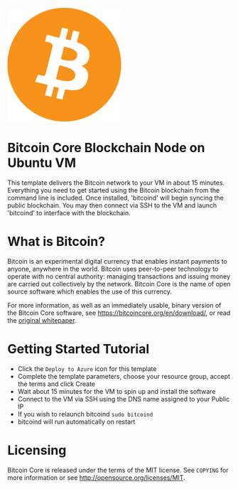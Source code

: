 ![Bitcoin-Azure](https://raw.githubusercontent.com/Azure/azure-quickstart-templates/master/blockchain/images/bitcoin.png)

# Bitcoin Core Blockchain Node on Ubuntu VM

This template delivers the Bitcoin network to your VM in about 15 minutes. Everything you need to get started using the Bitcoin blockchain from the command line is included. Once installed, 'bitcoind' will begin syncing the public blockchain. You may then connect via SSH to the VM and launch 'bitcoind' to interface with the blockchain.

# What is Bitcoin?

Bitcoin is an experimental digital currency that enables instant payments to
anyone, anywhere in the world. Bitcoin uses peer-to-peer technology to operate
with no central authority: managing transactions and issuing money are carried
out collectively by the network. Bitcoin Core is the name of open source
software which enables the use of this currency.

For more information, as well as an immediately usable, binary version of
the Bitcoin Core software, see https://bitcoincore.org/en/download/, or read the
[original whitepaper](https://bitcoincore.org/bitcoin.pdf).


# Getting Started Tutorial

* Click the `Deploy to Azure` icon for this template
* Complete the template parameters, choose your resource group, accept the terms and click Create
* Wait about 15 minutes for the VM to spin up and install the software
* Connect to the VM via SSH using the DNS name assigned to your Public IP
* If you wish to relaunch bitcoind `sudo bitcoind`
* bitcoind will run automatically on restart

# Licensing

Bitcoin Core is released under the terms of the MIT license. See `COPYING` for more information or see http://opensource.org/licenses/MIT.